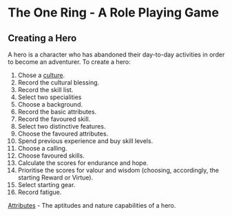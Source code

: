 # The One Ring - A Role Playing Game

## Creating a Hero

A hero is a character who has abandoned their day-to-day activities in order to become an adventurer.  To create a hero:

1. Chose a [culture](cultures.md).
2. Record the cultural blessing.  
3. Record the skill list. 
4. Select two specialities
5. Choose a background. 
6. Record the basic attributes.
7. Record the favoured skill.
8. Select two distinctive features. 
9. Choose the favoured attributes.
10. Spend previous experience and buy skill levels.
11. Choose a calling.
12. Choose favoured skills.
13. Calculate the scores for endurance and hope. 
14. Prioritise the scores for valour and wisdom (choosing, accordingly, the starting Reward or Virtue).
15. Select starting gear.
16. Record fatigue.

[Attributes](attributes.md) - The aptitudes and nature capabilities of a hero.
